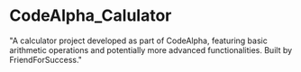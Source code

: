 # CodeAlpha_Calulator
"A calculator project developed as part of CodeAlpha, featuring basic arithmetic operations and potentially more advanced functionalities. Built by FriendForSuccess."
